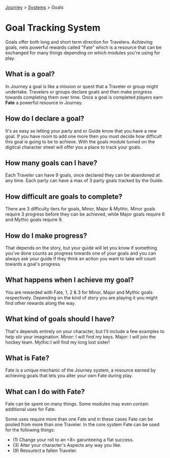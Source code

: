 [Journey](/journey.md) > [Systems](content.md) > Goals

# Goal Tracking System

Goals offer both long and short term direction for Travelers. Achieving goals, nets powerful rewards called "Fate" which is a resource that can be exchanged for many things depending on which modules you're using for play.

## What is a goal?
In Journey a goal is like a mission or quest that a Traveler or group might undertake. Travelers or groups declare goals and then make progress towards completing them over time. Once a goal is completed players earn **Fate** a powerful resource in Journey.

## How do I declare a goal?
It's as easy as letting your party and or Guide know that you have a new goal. If you have room to add one more then you must decide how difficult this goal is going to be to achieve. With the goals module turned on the digitcal character sheet will offer you a place to track your goals.

## How many goals can I have?
Each Traveler can have 9 goals, once declared they can be abandoned at any time. Each party can have a max of 3 party goals tracked by the Guide.

## How difficult are goals to complete?
There are 3 difficulty tiers for goals, Minor, Major & Mythic. Minor goals require 3 progress before they can be achieved, while Major goals require 6 and Mythic goals require 9.

## How do I make progress?
That depends on the story, but your guide will let you know if something you've done counts as progress towards one of your goals and you can always ask your guide if they think an action you want to take will count towards a goal's progress.

## What happens when I achieve my goal?
You are rewarded with Fate, 1, 2 & 3 for Minor, Major and Mythic goals respectively. Depending on the kind of story you are playing it you might find other rewards along the way.

## What kind of goals should I have?
That's depends entirely on your character, but I'll include a few examples to help stir your imagination.
Minor: I will find my keys.
Major: I will join the hockey team.
Mythic:I will find my long lost sister!

## What is Fate?
Fate is a unique mechanic of the Journey system, a resource earned by achieving goals that lets you alter your own Fate during play.

## What can I do with Fate?
Fate can be spent on many things. Some modules may even contain additional uses for Fate.

Some uses require more than one Fate and in these cases Fate can be pooled from more than one Traveler. In the core system Fate can be used for the following things:

- (1) Change your roll to an <8> garunteeing a flat success.
- (3) Alter your character's Aspects any way you like.
- (9) Ressurect a fallen Traveler.
